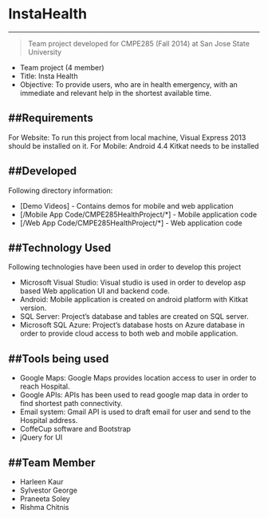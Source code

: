 # InstaHealth
--------------

> Team project developed for CMPE285 (Fall 2014)
> at San Jose State University
 - Team project (4 member)
 - Title: Insta Health
 - Objective: To provide users, who are in health emergency, with an immediate and relevant help in the shortest available time.


##Requirements
--------------
For Website:
To run this project from local machine, Visual Express 2013 should be installed on it.
For Mobile:
Android 4.4 Kitkat needs to be installed

##Developed
--------------
Following directory information:

* [Demo Videos] - Contains demos for mobile and web application
* [/Mobile App Code/CMPE285HealthProject/*] - Mobile application code
* [/Web App Code/CMPE285HealthProject/*] - Web application code

##Technology Used
--------------
Following technologies have been used in order to develop this project

* Microsoft Visual Studio: Visual studio is used in order to develop asp based Web application UI and backend code.
* Android: Mobile application is created on android platform with Kitkat version.
* SQL Server: Project’s database and tables are created on SQL server.
* Microsoft SQL Azure: Project’s database hosts on Azure database in order to provide cloud access to both web and mobile application.

##Tools being used
--------------
* Google Maps: Google Maps provides location access to user in order to reach Hospital.
* Google APIs: APIs has been used to read google map data in order to find shortest path connectivity. 
* Email system: Gmail API is used to draft email for user and send to the Hospital address.
* CoffeCup software and Bootstrap
* jQuery for UI

##Team Member
--------------
* Harleen Kaur
* Sylvestor George
* Praneeta Soley
* Rishma Chitnis

